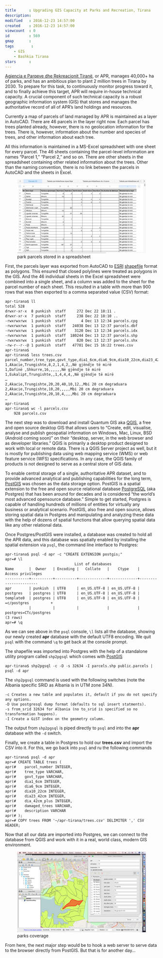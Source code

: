 ```yaml
---
title      : Upgrading GIS Capacity at Parks and Recreation, Tirana
description: 
modified   : 2016-12-23 14:57:00
created    : 2016-12-23 14:57:00
viewcount  : 0
id         : 569
gmap       : 
tags        :
    - GIS
    - Bashkia Tirana
stars      : 
---
```


[Agjencia e Parqeve dhe Rekreacionit Tiranë](http://aprtirana.al), or APR, manages 40,000+ ha of parks, and has an ambitious plan to plant 2 million trees in Tirana by 2030. To prepare for this task, to continuously monitor progress toward it, and to finally achieve this target, APR will require in-house technical capacity. A crucial component of such technical capacity is a robust geographic information system (GIS) that stores and manages the authoritative record of all of APR’s land holdings and resources.

Currently a map of parcels of land managed by APR is maintained as a layer in AutoCAD. There are 46 parcels in the layer right now. Each parcel has trees planted already, however, there is no geolocation information for the trees. There is, however, information about the number and species of trees, and other information about each tree.

All this information is maintained in a MS-Excel spreadsheet with one sheet for every parcel. The 46 sheets containing the parcel-level information are names “Parcel 1,” “Parcel 2,” and so on. There are other sheets in the spreadsheet containing other related information about the trees. Other than the naming convention, there is no link between the parcels in AutoCAD and the sheets in Excel.

<figure>
    <img src="img/parcels-tables.jpg">
    <figcaption>park parcels stored in a spreadsheet</figcaption>
</figure>

First, the parcels layer was exported from AutoCAD to [ESRI](http://esri.com/) [shapefile](https://en.wikipedia.org/wiki/Shapefile) format as polygons. This ensured that closed polylines were treated as polygons in the GIS. And the 46 individual sheets in the Excel spreadsheet were combined into a single sheet, and a column was added to the sheet for the parcel number of each sheet. This resulted in a table with more than 900 rows that was then exported to a comma separated value (CSV) format:

    apr-tirana$ ll
    total 528
    drwxr-xr-x  8 punkish  staff     272 Dec 22 18:11 .
    drwxr-xr-x  7 punkish  staff     238 Dec 22 18:10 ..
    -rwxrwxrwx  1 punkish  staff       4 Dec 13 12:34 parcels.cpg
    -rwxrwxrwx  1 punkish  staff   24038 Dec 13 12:37 parcels.dbf
    -rwxrwxrwx  1 punkish  staff    3120 Dec 13 12:34 parcels.idx
    -rwxrwxrwx  1 punkish  staff  180244 Dec 13 12:37 parcels.shp
    -rwxrwxrwx  1 punkish  staff     820 Dec 13 12:37 parcels.shx
    -rw-r--r--@ 1 punkish  staff   47781 Dec 15 16:22 trees.csv
    apr-tirana$ 
    apr-tirana$ less trees.csv
    parcel_number,tree_type,govt_type,dia1_6cm,dia6_9cm,dia10_22cm,dia23_42cm,dia_42cm_plus,damaged_trees,description
    1,Akacie,Trungishte,8,2,1,4,2,,Në gjëndje të mirë
    1,Dafinë ,Shkurre,16,,,,,,Në gjëndje të mirë
    1,Eukalipt,Trungishte,,1,4,4,4,,Në gjëndje të mirë
    …
    2,Akacie,Trungishte,20,20,40,10,12,,Mbi 20 cm degraduara
    2,Akacie,Trungishte,10,20,,,,,Mbi 20 cm degraduara
    2,Akacie,Trungishte,20,10,4,,,,Mbi 20 cm degraduara
    …
    apr-tirana$
    apr-tirana$ wc -l parcels.csv 
        928 parcels.csv

The next step was to download and install Quantum GIS aka [QGIS](http://www.qgis.org/en/site/), a free and open source desktop GIS that allows users to “Create, edit, visualise, analyse and publish geospatial information on Windows, Mac, Linux, BSD (Android coming soon)” on their “desktop, server, in the web browser and as developer libraries.” QGIS is primarily a desktop product designed to work with local or remote data. There is a QGIS Server project as well, but it is mostly for publishing data using web mapping service (WMS) or web feature service (WFS) specifications. In any case, the QGIS family of products is not designed to serve as a central store of GIS data. 

To enable central storage of a single, authoritative APR dataset, and to provide advanced analytical and publishing capabilities for the long term, [PostGIS](http://postgis.org) was chosen as the data storage option. PostGIS is a spatial extension to the free and open source relational database [PostgreSQL](https://www.postgresql.org) (aka Postgres) that has been around for decades and is considered “the world’s most advanced opensource database.” Simple to get started, Postgres is capable of handling hundreds of millions of entities for virtually any business or analytical scenario. PostGIS, also free and open source, allows storing spatial data in Postgres and manipulating and analyzing these data with the help of dozens of spatial functions that allow querying spatial data like any other relational data.

Once Postgres/PostGIS were installed, a database was created to hold all the APR data, and this database was spatially enabled by installing the spatial extension via `psql`, the command line interface to Postgres:

    apr-tirana$ psql -d apr -c "CREATE EXTENSION postgis;"
    apr=# \l
                                    List of databases
    Name       |  Owner   | Encoding |   Collate   |    Ctype    |   Access privileges   
    -----------+----------+----------+-------------+-------------+-----------------------
    apr        | punkish  | UTF8     | en_US.UTF-8 | en_US.UTF-8 | 
    postgres   | postgres | UTF8     | en_US.UTF-8 | en_US.UTF-8 | 
    template0  | postgres | UTF8     | en_US.UTF-8 | en_US.UTF-8 | =c/postgres          +
               |          |          |             |             | postgres=CTc/postgres
    (3 rows)
    apr=# \q

As we can see above in the `psql` console, `\l` lists all the database, showing our newly created **apr** database with the default UTF8 encoding. We quit `psql` with the command `\q` to get back at the console prompt.

The shapefile was imported into Postgres with the help of a standalone utility program called `shp2pgsql` which comes with [PostGIS](http://postgis.net/)

    apr-tirana$ shp2pgsql -c -D -s 32634 -I parcels.shp public.parcels | psql -d apr

The `shp2pgsql` command is used with the following switches (note the Albania specific SRID as Albania is in UTM zone 34N).

    -c Creates a new table and populates it, default if you do not specify any options.
    -D Use postgresql dump format (defaults to sql insert statments).
    -s from_srid 32634 for Albania (no to_srid is specified so no transformation happens).
    -I Create a GiST index on the geometry column.

The output from `shp2pgsql` is piped directly to `psql` and into the **apr** database with the `-d` switch.

Finally, we create a table in Postgres to hold our **trees.csv** and import the CSV into it. For this, we go back into `psql` and ru the following commands

    apr-tirana$ psql -d apr
    apr=# CREATE TABLE trees (
    apr(#    parcel_number INTEGER, 
    apr(#    tree_type VARCHAR, 
    apr(#    govt_type VARCHAR, 
    apr(#    dia1_6cm INTEGER, 
    apr(#    dia6_9cm INTEGER, 
    apr(#    dia10_22cm INTEGER, 
    apr(#    dia23_42cm INTEGER, 
    apr(#    dia_42cm_plus INTEGER, 
    apr(#    damaged_trees VARCHAR, 
    apr(#    description VARCHAR
    apr(# );
    apr=# COPY trees FROM '~/apr-tirana/trees.csv' DELIMITER ',' CSV HEADER;

Now that all our data are imported into Postgres, we can connect to the database from QGIS and work with it in a real, world class, modern GIS environment.

<figure>
    <img src="img/qgis.jpg">
    <figcaption>parks coverage</figcaption>
</figure>

From here, the next major step would be to hook a web server to serve data to the browser directly from PostGIS. But that is for another day…
